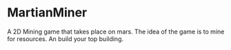 # MartianMiner
A 2D Mining game that takes place on mars. The idea of the game is to mine for resources. An build your top building.
